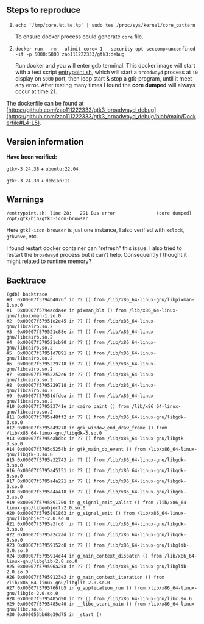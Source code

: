 ## Steps to reproduce

1. `echo '/tmp/core.%t.%e.%p' | sudo tee /proc/sys/kernel/core_pattern`

   To ensure docker process could generate `core` file.
2. `docker run --rm --ulimit core=-1 --security-opt seccomp=unconfined -it -p 5000:5000 zao111222333/gtk3:debug`

   Run docker and you will enter gdb terminal. This docker image will start with a test script [entrypoint.sh](https://github.com/zao111222333/gtk3_broadwayd_debug/blob/main/entrypoint.sh), which will start a `broadwayd` process at `:0` display on `5000` port, then loop start & stop a gtk-program, until it meet any error. After testing many times I found the **core dumped** will always occur at time 21.


The dockerfile can be found at [https://github.com/zao111222333/gtk3_broadwayd_debug](https://github.com/zao111222333/gtk3_broadwayd_debug/blob/main/Dockerfile#L4-L5).

## Version information

**Have been verified:**

`gtk+-3.24.38` + `ubuntu:22.04`

`gtk+-3.24.30` + `debian:11`

## Warnings

```plaintext
/entrypoint.sh: line 28:   291 Bus error               (core dumped) /opt/gtk/bin/gtk3-icon-browser
```

Here `gtk3-icon-browser` is just one instance, I also verified with `xclock`, `gtkwave`, etc.

I found restart docker container can "refresh" this issue. I also tried to restart the `broadwayd` process but it can't help. Consequently I thought it might related to runtime memory?

## Backtrace

```plaintext
(gdb) backtrace
#0  0x00007f5794b4076f in ?? () from /lib/x86_64-linux-gnu/libpixman-1.so.0
#1  0x00007f5794acda4e in pixman_blt () from /lib/x86_64-linux-gnu/libpixman-1.so.0
#2  0x00007f57951e2e45 in ?? () from /lib/x86_64-linux-gnu/libcairo.so.2
#3  0x00007f579521c88e in ?? () from /lib/x86_64-linux-gnu/libcairo.so.2
#4  0x00007f579521cb90 in ?? () from /lib/x86_64-linux-gnu/libcairo.so.2
#5  0x00007f57951d7891 in ?? () from /lib/x86_64-linux-gnu/libcairo.so.2
#6  0x00007f5795229718 in ?? () from /lib/x86_64-linux-gnu/libcairo.so.2
#7  0x00007f57952252e6 in ?? () from /lib/x86_64-linux-gnu/libcairo.so.2
#8  0x00007f5795229718 in ?? () from /lib/x86_64-linux-gnu/libcairo.so.2
#9  0x00007f57951dfdea in ?? () from /lib/x86_64-linux-gnu/libcairo.so.2
#10 0x00007f579523741e in cairo_paint () from /lib/x86_64-linux-gnu/libcairo.so.2
#11 0x00007f5795a48ff2 in ?? () from /lib/x86_64-linux-gnu/libgdk-3.so.0
#12 0x00007f5795a49278 in gdk_window_end_draw_frame () from /lib/x86_64-linux-gnu/libgdk-3.so.0
#13 0x00007f5795eabdbc in ?? () from /lib/x86_64-linux-gnu/libgtk-3.so.0
#14 0x00007f5795d5254b in gtk_main_do_event () from /lib/x86_64-linux-gnu/libgtk-3.so.0
#15 0x00007f5795a32743 in ?? () from /lib/x86_64-linux-gnu/libgdk-3.so.0
#16 0x00007f5795a45151 in ?? () from /lib/x86_64-linux-gnu/libgdk-3.so.0
#17 0x00007f5795a4a221 in ?? () from /lib/x86_64-linux-gnu/libgdk-3.so.0
#18 0x00007f5795a4a418 in ?? () from /lib/x86_64-linux-gnu/libgdk-3.so.0
#19 0x00007f5795891700 in g_signal_emit_valist () from /lib/x86_64-linux-gnu/libgobject-2.0.so.0
#20 0x00007f5795891863 in g_signal_emit () from /lib/x86_64-linux-gnu/libgobject-2.0.so.0
#21 0x00007f5795a3fc6f in ?? () from /lib/x86_64-linux-gnu/libgdk-3.so.0
#22 0x00007f5795a2c2ad in ?? () from /lib/x86_64-linux-gnu/libgdk-3.so.0
#23 0x00007f57959152c8 in ?? () from /lib/x86_64-linux-gnu/libglib-2.0.so.0
#24 0x00007f5795914c44 in g_main_context_dispatch () from /lib/x86_64-linux-gnu/libglib-2.0.so.0
#25 0x00007f579596a258 in ?? () from /lib/x86_64-linux-gnu/libglib-2.0.so.0
#26 0x00007f57959123e3 in g_main_context_iteration () from /lib/x86_64-linux-gnu/libglib-2.0.so.0
#27 0x00007f5795766fb5 in g_application_run () from /lib/x86_64-linux-gnu/libgio-2.0.so.0
#28 0x00007f5795485d90 in ?? () from /lib/x86_64-linux-gnu/libc.so.6
#29 0x00007f5795485e40 in __libc_start_main () from /lib/x86_64-linux-gnu/libc.so.6
#30 0x000055bb68e39d75 in _start ()
```
